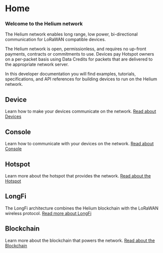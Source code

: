 # Home

### Welcome to the Helium network

The Helium network enables long range, low power, bi-directional communication for LoRaWAN compatible devices.

The Helium network is open, permissionless, and requires no up-front payments, contracts or commitments to use. Devices pay Hotspot owners on a per-packet basis using Data Credits for packets that are delivered to the appropriate network server.

In this developer documentation you will find examples, tutorials, specifications, and API references for building devices to run on the Helium network.

## Device

Learn how to make your devices communicate on the network. [Read about Devices](devices/introduction.md)

## Console

Learn how to communicate with your devices on the network. [Read about Console](console/introduction.md)

## Hotspot

Learn more about the hotspot that provides the network. [Read about the Hotspot](hotspot/introduction.md)

## LongFi

The LongFi architecture combines the Helium blockchain with the LoRaWAN wireless protocol. [Read more about LongFi](longfi/introduction.md)

## Blockchain

Learn more about the blockchain that powers the network. [Read about the Blockchain](blockchain/introduction.md)

